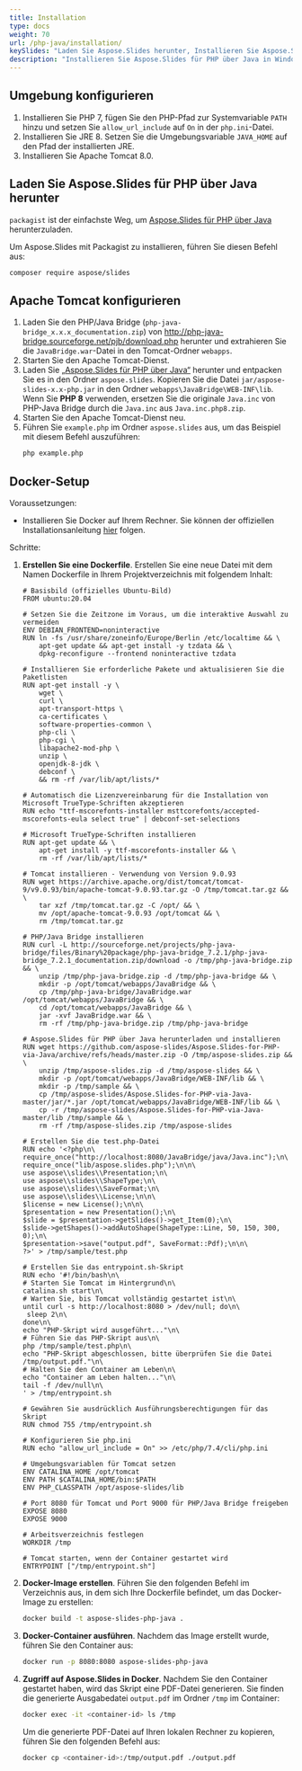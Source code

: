 ```yaml
---
title: Installation
type: docs
weight: 70
url: /php-java/installation/
keySlides: "Laden Sie Aspose.Slides herunter, Installieren Sie Aspose.Slides, Aspose.Slides Installation, Windows, macOS, Linux, PHP"
description: "Installieren Sie Aspose.Slides für PHP über Java in Windows, Linux oder macOS"
---
```


## **Umgebung konfigurieren**

1. Installieren Sie PHP 7, fügen Sie den PHP-Pfad zur Systemvariable `PATH` hinzu und setzen Sie `allow_url_include` auf `On` in der `php.ini`-Datei.
1. Installieren Sie JRE 8. Setzen Sie die Umgebungsvariable `JAVA_HOME` auf den Pfad der installierten JRE.
1. Installieren Sie Apache Tomcat 8.0.

## **Laden Sie Aspose.Slides für PHP über Java herunter**

`packagist` ist der einfachste Weg, um [Aspose.Slides für PHP über Java](https://packagist.org/packages/aspose/slides) herunterzuladen.

Um Aspose.Slides mit Packagist zu installieren, führen Sie diesen Befehl aus:
   ```bash
   composer require aspose/slides
   ```

## **Apache Tomcat konfigurieren**

1. Laden Sie den PHP/Java Bridge (`php-java-bridge_x.x.x_documentation.zip`) von http://php-java-bridge.sourceforge.net/pjb/download.php herunter und extrahieren Sie die `JavaBridge.war`-Datei in den Tomcat-Ordner `webapps`.
1. Starten Sie den Apache Tomcat-Dienst.
1. Laden Sie [„Aspose.Slides für PHP über Java“](https://downloads.aspose.com/slides/php-java) herunter und entpacken Sie es in den Ordner `aspose.slides`. Kopieren Sie die Datei `jar/aspose-slides-x.x-php.jar` in den Ordner `webapps\JavaBridge\WEB-INF\lib`. Wenn Sie **PHP 8** verwenden, ersetzen Sie die originale `Java.inc` von PHP-Java Bridge durch die `Java.inc` aus `Java.inc.php8.zip`.
1. Starten Sie den Apache Tomcat-Dienst neu.
1. Führen Sie `example.php` im Ordner `aspose.slides` aus, um das Beispiel mit diesem Befehl auszuführen:
   ```bash
   php example.php
   ```

## Docker-Setup ##

Voraussetzungen:
* Installieren Sie Docker auf Ihrem Rechner. Sie können der offiziellen Installationsanleitung [hier](https://docs.docker.com/get-docker/) folgen.

Schritte:
1. **Erstellen Sie eine Dockerfile**. Erstellen Sie eine neue Datei mit dem Namen Dockerfile in Ihrem Projektverzeichnis mit folgendem Inhalt:
   ```
   # Basisbild (offizielles Ubuntu-Bild)
   FROM ubuntu:20.04
   
   # Setzen Sie die Zeitzone im Voraus, um die interaktive Auswahl zu vermeiden
   ENV DEBIAN_FRONTEND=noninteractive
   RUN ln -fs /usr/share/zoneinfo/Europe/Berlin /etc/localtime && \
       apt-get update && apt-get install -y tzdata && \
       dpkg-reconfigure --frontend noninteractive tzdata
   
   # Installieren Sie erforderliche Pakete und aktualisieren Sie die Paketlisten
   RUN apt-get install -y \
       wget \
       curl \
       apt-transport-https \
       ca-certificates \
       software-properties-common \
       php-cli \
       php-cgi \
       libapache2-mod-php \
       unzip \
       openjdk-8-jdk \
       debconf \
       && rm -rf /var/lib/apt/lists/*
   
   # Automatisch die Lizenzvereinbarung für die Installation von Microsoft TrueType-Schriften akzeptieren
   RUN echo "ttf-mscorefonts-installer msttcorefonts/accepted-mscorefonts-eula select true" | debconf-set-selections
   
   # Microsoft TrueType-Schriften installieren
   RUN apt-get update && \
       apt-get install -y ttf-mscorefonts-installer && \
       rm -rf /var/lib/apt/lists/*
   
   # Tomcat installieren - Verwendung von Version 9.0.93
   RUN wget https://archive.apache.org/dist/tomcat/tomcat-9/v9.0.93/bin/apache-tomcat-9.0.93.tar.gz -O /tmp/tomcat.tar.gz && \
       tar xzf /tmp/tomcat.tar.gz -C /opt/ && \
       mv /opt/apache-tomcat-9.0.93 /opt/tomcat && \
       rm /tmp/tomcat.tar.gz
   
   # PHP/Java Bridge installieren
   RUN curl -L http://sourceforge.net/projects/php-java-bridge/files/Binary%20package/php-java-bridge_7.2.1/php-java-bridge_7.2.1_documentation.zip/download -o /tmp/php-java-bridge.zip && \
       unzip /tmp/php-java-bridge.zip -d /tmp/php-java-bridge && \
       mkdir -p /opt/tomcat/webapps/JavaBridge && \
       cp /tmp/php-java-bridge/JavaBridge.war /opt/tomcat/webapps/JavaBridge && \
       cd /opt/tomcat/webapps/JavaBridge && \
       jar -xvf JavaBridge.war && \
       rm -rf /tmp/php-java-bridge.zip /tmp/php-java-bridge
   
   # Aspose.Slides für PHP über Java herunterladen und installieren
   RUN wget https://github.com/aspose-slides/Aspose.Slides-for-PHP-via-Java/archive/refs/heads/master.zip -O /tmp/aspose-slides.zip && \
       unzip /tmp/aspose-slides.zip -d /tmp/aspose-slides && \
       mkdir -p /opt/tomcat/webapps/JavaBridge/WEB-INF/lib && \
       mkdir -p /tmp/sample && \
       cp /tmp/aspose-slides/Aspose.Slides-for-PHP-via-Java-master/jar/*.jar /opt/tomcat/webapps/JavaBridge/WEB-INF/lib && \
       cp -r /tmp/aspose-slides/Aspose.Slides-for-PHP-via-Java-master/lib /tmp/sample && \
       rm -rf /tmp/aspose-slides.zip /tmp/aspose-slides
   
   # Erstellen Sie die test.php-Datei
   RUN echo '<?php\n\
   require_once("http://localhost:8080/JavaBridge/java/Java.inc");\n\
   require_once("lib/aspose.slides.php");\n\n\
   use aspose\\slides\\Presentation;\n\
   use aspose\\slides\\ShapeType;\n\
   use aspose\\slides\\SaveFormat;\n\
   use aspose\\slides\\License;\n\n\
   $license = new License();\n\n\
   $presentation = new Presentation();\n\
   $slide = $presentation->getSlides()->get_Item(0);\n\
   $slide->getShapes()->addAutoShape(ShapeType::Line, 50, 150, 300, 0);\n\
   $presentation->save("output.pdf", SaveFormat::Pdf);\n\n\
   ?>' > /tmp/sample/test.php
   
   # Erstellen Sie das entrypoint.sh-Skript
   RUN echo '#!/bin/bash\n\
   # Starten Sie Tomcat im Hintergrund\n\
   catalina.sh start\n\
   # Warten Sie, bis Tomcat vollständig gestartet ist\n\
   until curl -s http://localhost:8080 > /dev/null; do\n\
    sleep 2\n\
   done\n\
   echo "PHP-Skript wird ausgeführt..."\n\
   # Führen Sie das PHP-Skript aus\n\
   php /tmp/sample/test.php\n\
   echo "PHP-Skript abgeschlossen, bitte überprüfen Sie die Datei /tmp/output.pdf."\n\
   # Halten Sie den Container am Leben\n\
   echo "Container am Leben halten..."\n\
   tail -f /dev/null\n\
   ' > /tmp/entrypoint.sh
   
   # Gewähren Sie ausdrücklich Ausführungsberechtigungen für das Skript
   RUN chmod 755 /tmp/entrypoint.sh
   
   # Konfigurieren Sie php.ini
   RUN echo "allow_url_include = On" >> /etc/php/7.4/cli/php.ini
   
   # Umgebungsvariablen für Tomcat setzen
   ENV CATALINA_HOME /opt/tomcat
   ENV PATH $CATALINA_HOME/bin:$PATH
   ENV PHP_CLASSPATH /opt/aspose-slides/lib
   
   # Port 8080 für Tomcat und Port 9000 für PHP/Java Bridge freigeben
   EXPOSE 8080
   EXPOSE 9000
   
   # Arbeitsverzeichnis festlegen
   WORKDIR /tmp
   
   # Tomcat starten, wenn der Container gestartet wird
   ENTRYPOINT ["/tmp/entrypoint.sh"]
   ```

2. **Docker-Image erstellen**. Führen Sie den folgenden Befehl im Verzeichnis aus, in dem sich Ihre Dockerfile befindet, um das Docker-Image zu erstellen:
   ```bash
   docker build -t aspose-slides-php-java .
   ```

3. **Docker-Container ausführen**. Nachdem das Image erstellt wurde, führen Sie den Container aus:
   ```bash
   docker run -p 8080:8080 aspose-slides-php-java
   ```

4. **Zugriff auf Aspose.Slides in Docker**. Nachdem Sie den Container gestartet haben, wird das Skript eine PDF-Datei generieren. Sie finden die generierte Ausgabedatei `output.pdf` im Ordner `/tmp` im Container:
   ```bash
   docker exec -it <container-id> ls /tmp
   ```
   Um die generierte PDF-Datei auf Ihren lokalen Rechner zu kopieren, führen Sie den folgenden Befehl aus:
   ```bash
   docker cp <container-id>:/tmp/output.pdf ./output.pdf
   ```